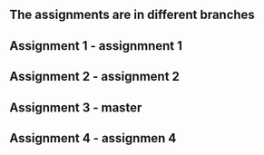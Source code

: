 ## The assignments are in different branches
## Assignment 1 - assignmnent 1
## Assignment 2 - assignment 2
## Assignment 3 - master 
## Assignment 4 - assignmen 4 
